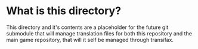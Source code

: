 <!--
SPDX-FileCopyrightText: 2025 The BAR Lobby Authors

SPDX-License-Identifier: MIT
-->

# What is this directory?

This directory and it's contents are a placeholder for the future git submodule that will manage translation files for both this repository and the main game repository, that will it self be managed through transifax.
